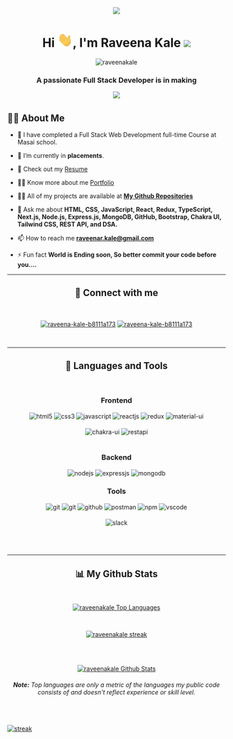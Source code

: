 <div align="center">
  <img src="https://cdn.dribbble.com/users/4055494/screenshots/15215756/media/d2b66c4ca0192aa26d103448b3d1518b.gif" width="400" />
</div>



<h1 align="center">Hi <img src="https://raw.githubusercontent.com/ABSphreak/ABSphreak/master/gifs/Hi.gif" width="35">, I'm Raveena Kale <img src="https://camo.githubusercontent.com/d3359cb00ab0b5ed8f2e1fe3fceb4fbaf3b614340f8c0db99c17b9f50b351770/68747470733a2f2f656d6f6a69732e736c61636b6d6f6a69732e636f6d2f656d6f6a69732f696d616765732f313533313834393433302f343234362f626c6f622d73756e676c61737365732e6769663f31353331383439343330" width="32"/></h1>

<p align="center"> <img src="https://komarev.com/ghpvc/?username=raveenakale475&label=Profile%20views&color=0e75b6&style=flat" alt="raveenakale" /> </p>


<h3 align="center">A passionate Full Stack Developer is in making</h3>

<!-- Typing SVG by DenverCoder1 - https://github.com/DenverCoder1/readme-typing-svg -->

<p align="center">
  <a href="https://github.com/DenverCoder1/readme-typing-svg">
    <img src="https://readme-typing-svg.demolab.com/?lines=Hi! My Self Raveena 👸; I am a Full-Stack%20Web%20Developer 👩‍💻; Interested in Travelling 🚁;Curious%20to%20learn%20new%20things !&font=Fira%20Code&center=true&width=440&height=45&color=#37bcf7&vCenter=true&size=22&pause=1000"></a>
</p>



## 🙋‍♀️ About Me 

- 🔭 I have completed a Full Stack Web Development full-time Course at Masai school.

- 🌱 I’m currently in **placements**.

- 📄 Check out my [Resume](https://drive.google.com/file/d/1eIv018vU3m9dRGYq7t05cliYzPehIL8I/view?usp=sharing)

- 👩‍💻 Know more about me [Portfolio](https://raveenakale475.github.io/)

- 👩‍💻 All of my projects are available at **[My Github Repositories](https://github.com/raveenakale475?tab=repositories)**

- 💬 Ask me about **HTML, CSS, JavaScript, React, Redux, TypeScript, Next.js, Node.js, Express.js, MongoDB, GitHub, Bootstrap, Chakra UI, Tailwind CSS, REST API, and DSA.**

- 📫 How to reach me **raveenar.kale@gmail.com**

- ⚡ Fun fact **World is Ending soon, So better commit your code before you....**


<hr />


<h2 align="center">📱 Connect with me</h2>
<br />

<p align="center">
<a href="https://www.linkedin.com/in/raveena-kale-b8111a173/" target="blank"><img align="center" src="https://raw.githubusercontent.com/rahuldkjain/github-profile-readme-generator/master/src/images/icons/Social/linked-in-alt.svg" alt="raveena-kale-b8111a173" height="40" width="40" /></a>
  <a href="https://raveenakale475.github.io/" target="blank"><img align="center" src="https://secure.webtoolhub.com/static/resources/icons/set9/7c8448c76446.png" alt="raveena-kale-b8111a173" height="50" width="50" /></a>
</p>
<br />

<hr />


<h2 align="center">🚀 Languages and Tools </h2>
<br/>
<div align="center">
 
 <div align="center"><h3 align="center">Frontend</h3>
<img src="https://img.shields.io/badge/html5-%23E34F26.svg?style=for-the-badge&logo=html5&logoColor=white" align="center" alt="html5">
<img src = "https://img.shields.io/badge/css3-%231572B6.svg?style=for-the-badge&logo=css3&logoColor=white" align="center" alt="css3">
<img src ="https://img.shields.io/badge/javascript-%23323330.svg?style=for-the-badge&logo=javascript&logoColor=%23F7DF1E" align="center" alt="javascript">
<img src="https://img.shields.io/badge/React-20232A?style=for-the-badge&logo=react&logoColor=61DAFB"  align="center" alt="reactjs" />
<img src="https://img.shields.io/badge/Redux-593D88?style=for-the-badge&logo=redux&logoColor=white"  align="center" alt="redux" />
<img src="https://img.shields.io/badge/Material%20UI-007FFF?style=for-the-badge&logo=mui&logoColor=white"  align="center" alt="material-ui"/>
<br/>
<br/>
  <img src = "https://img.shields.io/badge/chakra ui-%234ED1C5.svg?style=for-the-badge&logo=chakraui&logoColor=white" align="center" alt="chakra-ui"/>
  <img src="https://img.shields.io/badge/rest api-%23000000.svg?style=for-the-badge&logo=flask&logoColor=white" align="center" alt="restapi"/>
  
</div>
 <br/>
  <div align="center"><h3 align="center">Backend</h3> 
<img src="https://img.shields.io/badge/Node.js-339933?style=for-the-badge&logo=nodedotjs&logoColor=white" align="center" alt="nodejs" />
<img src="https://img.shields.io/badge/Express.js-000000?style=for-the-badge&logo=express&logoColor=white" align="center" alt="expressjs"/>
<img src="https://img.shields.io/badge/MongoDB-4EA94B?style=for-the-badge&logo=mongodb&logoColor=white" align="center" alt="mongodb"/>
 </div>
  
  <div align="center"><h3 align="center">Tools</h3> 
   <img src="https://img.shields.io/badge/netlify-%23000000.svg?style=for-the-badge&logo=netlify&logoColor=#00C7B7" align="center" alt="git"/>
   <img src="https://img.shields.io/badge/vercel-%23000000.svg?style=for-the-badge&logo=vercel&logoColor=whit" align="center" alt="git"/>
<img src="https://img.shields.io/badge/GitHub-100000?style=for-the-badge&logo=github&logoColor=white"  align="center" alt="github"/>
<img src ="https://img.shields.io/badge/Postman-FF6C37?style=for-the-badge&logo=postman&logoColor=white" align="center" alt="postman">
<img src = "https://img.shields.io/badge/NPM-%23000000.svg?style=for-the-badge&logo=npm&logoColor=white" align="center" alt="npm">
   <img src="https://img.shields.io/badge/Visual%20Studio-5C2D91.svg?style=for-the-badge&logo=visual-studio&logoColor=white"  align="center" alt="vscode"/>
   <br/>
<br/>
   <img src="https://img.shields.io/badge/Slack-4A154B?style=for-the-badge&logo=slack&logoColor=white" align="center" alt="slack"/>
 </div>
</div>

<br/>
<!-- <br/>
<br/>
<img src="https://user-images.githubusercontent.com/82999542/132934744-131c1891-4a4f-4e88-a64a-36720ad7470b.png" align="center">

<br />
<br /> -->
<br/>



<br/>


<hr />


<h2 align="center">📊 My Github Stats</h2>
   <br/>   
    <p align="center">      
  <a href="https://github.com/raveenakale475/github-readme-stats"><img alt="raveenakale Top Languages" src="https://github-readme-stats.vercel.app/api/top-langs/?username=raveenakale475&langs_count=8&count_private=true&layout=compact&theme=react&hide_border=true&bg_color=0D1117" /></a>
      </p>      
     <br/>
   <p align="center">
    <a href="https://github.com/raveenakale475/github-readme-streak-stats">
        <img title="🔥 Get streak stats for your profile at git.io/streak-stats" alt="raveenakale streak" src="https://github-readme-streak-stats.herokuapp.com?user=raveenakale475&hide_border=true"/>
    </a>
</p>                                                                                                                                              

  <br/>
  <br/>
     <p align="center">                                                                                                 
    <a href="https://github.com/raveenakale475/github-readme-stats"><img alt="raveenakale Github Stats" src="https://github-readme-stats.vercel.app/api?username=raveenakale475&show_icons=true&locale=en&theme=react&hide_border=true&bg_color=0D1117" alt="raveenakale" /></a>
    </p>                                                                 
 <h6 align="center"> <b>Note:</b> Top languages are only a metric of the languages my public code consists of and doesn't reflect experience or skill level.</h6>


<br/>
<br/>
<a href="https://github.com/raveenakale475">
          <img
            src="https://github-readme-activity-graph.cyclic.app/graph?username=raveenakale475&bg_color=0D1117&color=5BCDEC&line=5BCDEC&point=FFFFFF&hide_border=true"
            alt="streak"
          />
        </a> 

<br/>
<br/>
